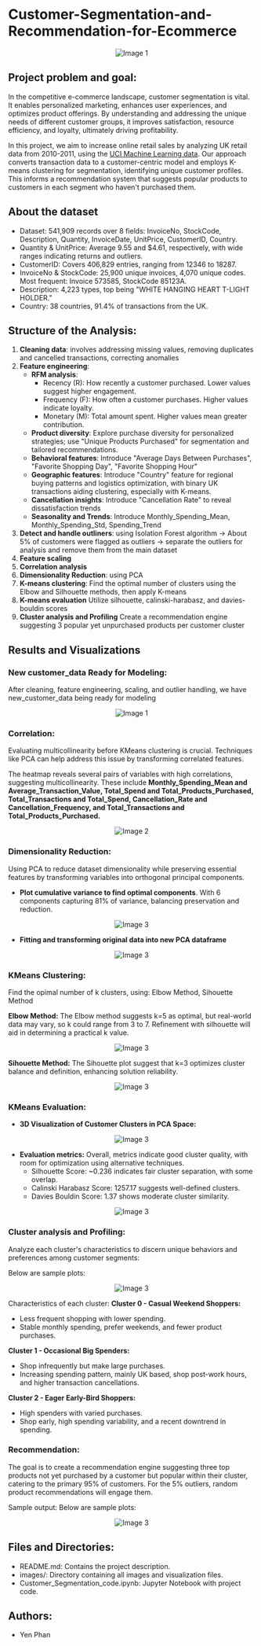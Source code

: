 # Customer-Segmentation-and-Recommendation-for-Ecommerce

<div align="center">
  <img src="images/image_0.png" alt="Image 1">
</div>

## Project problem and goal: 
In the competitive e-commerce landscape, customer segmentation is vital. It enables personalized marketing, enhances user experiences, and optimizes product offerings. By understanding and addressing the unique needs of different customer groups, it improves satisfaction, resource efficiency, and loyalty, ultimately driving profitability.

In this project, we aim to increase online retail sales by analyzing UK retail data from 2010-2011, using the [UCI Machine Learning data](https://archive.ics.uci.edu/dataset/352/online+retail). Our approach converts transaction data to a customer-centric model and employs K-means clustering for segmentation, identifying unique customer profiles. This informs a recommendation system that suggests popular products to customers in each segment who haven't purchased them. 

## About the dataset 
- Dataset: 541,909 records over 8 fields: InvoiceNo, StockCode, Description, Quantity, InvoiceDate, UnitPrice, CustomerID, Country.
- Quantity & UnitPrice: Average 9.55 and $4.61, respectively, with wide ranges indicating returns and outliers.
- CustomerID: Covers 406,829 entries, ranging from 12346 to 18287.
- InvoiceNo & StockCode: 25,900 unique invoices, 4,070 unique codes. Most frequent: Invoice 573585, StockCode 85123A.
- Description: 4,223 types, top being "WHITE HANGING HEART T-LIGHT HOLDER."
- Country: 38 countries, 91.4% of transactions from the UK.

## Structure of the Analysis:
1. **Cleaning data**: involves addressing missing values, removing duplicates and cancelled transactions, correcting anomalies
2. **Feature engineering**:
     - **RFM analysis**:
       - Recency (R): How recently a customer purchased. Lower values suggest higher engagement.
       - Frequency (F): How often a customer purchases. Higher values indicate loyalty.
       - Monetary (M): Total amount spent. Higher values mean greater contribution.
     - **Product diversity**: Explore purchase diversity for personalized strategies; use "Unique Products Purchased" for segmentation and tailored recommendations.
     - **Behavioral features**: Introduce "Average Days Between Purchases", "Favorite Shopping Day", "Favorite Shopping Hour"
     - **Geographic features**: Introduce "Country" feature for regional buying patterns and logistics optimization, with binary UK transactions aiding clustering, especially with K-means.
     - **Cancellation insights**: Introduce "Cancellation Rate" to reveal dissatisfaction trends
     - **Seasonality and Trends**: Introduce Monthly_Spending_Mean, Monthly_Spending_Std, Spending_Trend
4. **Detect and handle outliners**: using Isolation Forest algorithm -> About 5% of customers were flagged as outliers -> separate the outliers for analysis and remove them from the main dataset
5. **Feature scaling**
6. **Correlation analysis**
7. **Dimensionality Reduction**: using PCA
8. **K-means clustering**: Find the optimal number of clusters using the Elbow and Silhouette methods, then apply K-means
9. **K-means evaluation** Utilize silhouette, calinski-harabasz, and davies-bouldin scores
10. **Cluster analysis and Profiling** Create a recommendation engine suggesting 3 popular yet unpurchased products per customer cluster


## Results and Visualizations
### **New customer_data Ready for Modeling:** 
After cleaning, feature engineering, scaling, and outlier handling, we have new_customer_data being ready for modeling
<div align="center">
  <img src="images/image_1.png" alt="Image 1">
</div>

### **Correlation:** 
Evaluating multicollinearity before KMeans clustering is crucial. Techniques like PCA can help address this issue by transforming correlated features.

The heatmap reveals several pairs of variables with high correlations, suggesting multicollinearity. These include **Monthly_Spending_Mean and Average_Transaction_Value, Total_Spend and Total_Products_Purchased, Total_Transactions and Total_Spend, Cancellation_Rate and Cancellation_Frequency, and Total_Transactions and Total_Products_Purchased.**

<div align="center">
  <img src="images/image_2.png" alt="Image 2">
</div>
  
### **Dimensionality Reduction:** 
Using PCA to reduce dataset dimensionality while preserving essential features by transforming variables into orthogonal principal components. 

  - **Plot cumulative variance to find optimal components**. With 6 components capturing 81% of variance, balancing preservation and reduction.

<div align="center">
  <img src="images/image_3.png" alt="Image 3">
</div>

  - **Fitting and transforming original data into new PCA dataframe**
<div align="center">
  <img src="images/image_4.png" alt="Image 3">
</div>

### **KMeans Clustering:** 
Find the opimal number of k clusters, using: Elbow Method, Sihouette Method

**Elbow Method:**
      The Elbow method suggests k=5 as optimal, but real-world data may vary, so k could range from 3 to 7. Refinement with silhouette will aid in determining a practical k value.

<div align="center">
  <img src="images/image_5.png" alt="Image 3">
</div>

**Sihouette Method:**
    The Sihouette plot suggest that k=3 optimizes cluster balance and definition, enhancing solution reliability.
    
<div align="center">
  <img src="images/image_6.png" alt="Image 3">
</div>

### **KMeans Evaluation:** 

- **3D Visualization of Customer Clusters in PCA Space:**
<div align="center">
  <img src="images/image_7.png" alt="Image 3">
</div>

- **Evaluation metrics:**
Overall, metrics indicate good cluster quality, with room for optimization using alternative techniques.
    - Silhouette Score: ~0.236 indicates fair cluster separation, with some overlap.
    - Calinski Harabasz Score: 1257.17 suggests well-defined clusters.
    - Davies Bouldin Score: 1.37 shows moderate cluster similarity.

<div align="center">
  <img src="images/image_8.png" alt="Image 3">
</div>


### **Cluster analysis and Profiling:** 
Analyze each cluster's characteristics to discern unique behaviors and preferences among customer segments:

Below are sample plots:
<div align="center">
  <img src="images/image_9.png" alt="Image 3">
</div>

Characteristics of each cluster:
**Cluster 0 - Casual Weekend Shoppers:**
- Less frequent shopping with lower spending.
- Stable monthly spending, prefer weekends, and fewer product purchases.

**Cluster 1 - Occasional Big Spenders:**
- Shop infrequently but make large purchases.
- Increasing spending pattern, mainly UK based, shop post-work hours, and higher transaction cancellations.

**Cluster 2 - Eager Early-Bird Shoppers:**
- High spenders with varied purchases.
- Shop early, high spending variability, and a recent downtrend in spending.


### **Recommendation:** 

The goal is to create a recommendation engine suggesting three top products not yet purchased by a customer but popular within their cluster, catering to the primary 95% of customers. For the 5% outliers, random product recommendations will engage them.

Sample output:
Below are sample plots:
<div align="center">
  <img src="images/image_10.png" alt="Image 3">
</div>


## Files and Directories:
- README.md: Contains the project description.
- images/: Directory containing all images and visualization files.
- Customer_Segmentation_code.ipynb: Jupyter Notebook with project code.

## Authors:
- Yen Phan



